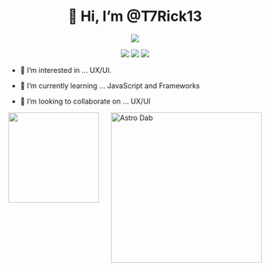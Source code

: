 
<!-- Title -->
<h1 align="center" title="...and I'm happy to see you here :)">👋 Hi, I’m @T7Rick13 </a></h1>
<p align="center">

 <a href="https://github.com/getintorj/readme-typing-svg">
    <img src="https://readme-typing-svg.demolab.com/?lines=%20T7Rick13%20;&font=Fira%20Code&center=true&width=440&height=45&color=FF0000&vCenter=true&pause=1000&size=22" />
</p>



<p align="center">
   <kbd>
  <a href="https://twitter.com/terry_rickner" title="Twitter - @terry_rickner"><img src="https://img.shields.io/badge/-@T7Rick13-00acee?style=flat&logo=Twitter&logoColor=white" /></a>
<a href="mailto:infinitedevelopmentok@gmail.com" title="Email - Terry Rickner ">
  <img src="https://img.shields.io/badge/-Email-red?style=flat&logo=Gmail&logoColor=white" /></a>
 <a href="www.linkedin.com/in/terry-rickner-00a351191" title="LinkedIn - Terry Rickner"><img src="https://img.shields.io/badge/-T7rick13-0072b1?style=flat&logo=Linkedin&logoColor=white" /></a>
  </kbd>
</p>

  - 👀 I’m interested in ... UX/UI.
- 🌱 I’m currently learning ... JavaScript and Frameworks
- 💞️ I’m looking to collaborate on ... UX/UI







  <a href="/METRICS.md"><img align='right' width='300' src='https://github-contribution-stats.vercel.app/api/?username=T7Rick13' alt='Astro Dab'></a>

<img height="180em" align="center" src="https://github-readme-stats.vercel.app/api/top-langs/?username=T7Rick13&layout=compact&langs_count=7&theme=dracula"/>

<!---
T7Rick13/T7Rick13 is a ✨ special ✨ repository because its `README.md` (this file) appears on your GitHub profile.
You can click the Preview link to take a look at your changes.
--->
